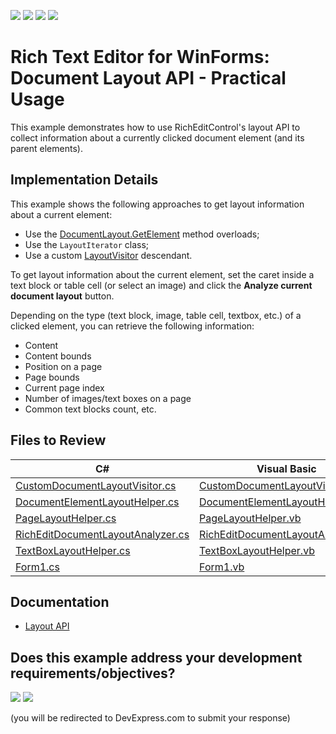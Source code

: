 <!-- default badges list -->
![](https://img.shields.io/endpoint?url=https://codecentral.devexpress.com/api/v1/VersionRange/128609100/16.1.4%2B)
[![](https://img.shields.io/badge/Open_in_DevExpress_Support_Center-FF7200?style=flat-square&logo=DevExpress&logoColor=white)](https://supportcenter.devexpress.com/ticket/details/T266080)
[![](https://img.shields.io/badge/📖_How_to_use_DevExpress_Examples-e9f6fc?style=flat-square)](https://docs.devexpress.com/GeneralInformation/403183)
[![](https://img.shields.io/badge/💬_Leave_Feedback-feecdd?style=flat-square)](#does-this-example-address-your-development-requirementsobjectives)
<!-- default badges end -->

# Rich Text Editor for WinForms: Document Layout API - Practical Usage

This example demonstrates how to use RichEditControl's layout API  to collect information about a currently clicked document element (and its parent elements).

## Implementation Details

This example shows the following approaches to get layout information about a current element:

* Use the [DocumentLayout.GetElement](https://docs.devexpress.com/OfficeFileAPI/DevExpress.XtraRichEdit.API.Layout.DocumentLayout.GetElement.overloads) method overloads;
* Use the `LayoutIterator` class;
* Use a custom [LayoutVisitor](https://docs.devexpress.com/OfficeFileAPI/DevExpress.XtraRichEdit.API.Layout.LayoutVisitor) descendant.

To get layout information about the current element, set the caret inside a text block or table cell (or select an image) and click the **Analyze current document layout** button.

Depending on the type (text block, image, table cell, textbox, etc.) of a clicked element, you can retrieve the following information:

* Content
* Content bounds
* Position on a page
* Page bounds
* Current page index
* Number of images/text boxes on a page
* Common text blocks count, etc.

## Files to Review

| C# | Visual Basic |
|---|---|
| [CustomDocumentLayoutVisitor.cs](./CS/WindowsFormsApplication1/DocumentLayoutHelper/CustomDocumentLayoutVisitor.cs) |  [CustomDocumentLayoutVisitor.vb](./VB/WindowsFormsApplication1/DocumentLayoutHelper/CustomDocumentLayoutVisitor.vb) |
| [DocumentElementLayoutHelper.cs](./CS/WindowsFormsApplication1/DocumentLayoutHelper/DocumentElementLayoutHelper.cs) | [DocumentElementLayoutHelper.vb](./VB/WindowsFormsApplication1/DocumentLayoutHelper/DocumentElementLayoutHelper.vb) |
| [PageLayoutHelper.cs](./CS/WindowsFormsApplication1/DocumentLayoutHelper/PageLayoutHelper.cs) | [PageLayoutHelper.vb](./VB/WindowsFormsApplication1/DocumentLayoutHelper/PageLayoutHelper.vb) |
| [RichEditDocumentLayoutAnalyzer.cs](./CS/WindowsFormsApplication1/DocumentLayoutHelper/RichEditDocumentLayoutAnalyzer.cs) | [RichEditDocumentLayoutAnalyzer.vb](./VB/WindowsFormsApplication1/DocumentLayoutHelper/RichEditDocumentLayoutAnalyzer.vb) |
| [TextBoxLayoutHelper.cs](./CS/WindowsFormsApplication1/DocumentLayoutHelper/TextBoxLayoutHelper.cs) | [TextBoxLayoutHelper.vb](./VB/WindowsFormsApplication1/DocumentLayoutHelper/TextBoxLayoutHelper.vb) |
| [Form1.cs](./CS/WindowsFormsApplication1/Form1.cs) | [Form1.vb](./VB/WindowsFormsApplication1/Form1.vb) |

## Documentation

* [Layout API](https://docs.devexpress.com/WindowsForms/114069/controls-and-libraries/rich-text-editor/page-layout/layout-api)
<!-- feedback -->
## Does this example address your development requirements/objectives?

[<img src="https://www.devexpress.com/support/examples/i/yes-button.svg"/>](https://www.devexpress.com/support/examples/survey.xml?utm_source=github&utm_campaign=winforms-richedit-layout-api-practical-usage&~~~was_helpful=yes) [<img src="https://www.devexpress.com/support/examples/i/no-button.svg"/>](https://www.devexpress.com/support/examples/survey.xml?utm_source=github&utm_campaign=winforms-richedit-layout-api-practical-usage&~~~was_helpful=no)

(you will be redirected to DevExpress.com to submit your response)
<!-- feedback end -->

